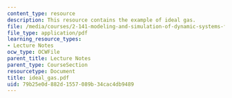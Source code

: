 ```yaml
---
content_type: resource
description: This resource contains the example of ideal gas.
file: /media/courses/2-141-modeling-and-simulation-of-dynamic-systems-fall-2006/79b25e0d882d1557089b34cac4db9489_ideal_gas.pdf
file_type: application/pdf
learning_resource_types:
- Lecture Notes
ocw_type: OCWFile
parent_title: Lecture Notes
parent_type: CourseSection
resourcetype: Document
title: ideal_gas.pdf
uid: 79b25e0d-882d-1557-089b-34cac4db9489
---
```

